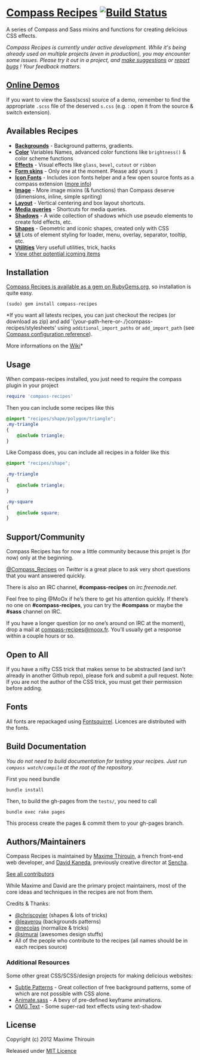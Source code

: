# [Compass Recipes](http://compass-recipes.moox.fr/) [![Build Status](https://secure.travis-ci.org/MoOx/compass-recipes.png)](http://travis-ci.org/MoOx/compass-recipes)

A series of Compass and Sass mixins and functions for creating delicious CSS effects.

_Compass Recipes is currently under active development. While it's being already used on multiple projects (even in production), you may encounter some issues. Please try it out in a project, and [make suggestions](https://github.com/MoOx/compass-recipes/issues/new) or [report bugs](https://github.com/MoOx/compass-recipes/issues) ! Your feedback matters._

## [Online Demos](http://compass-recipes.moox.fr/tests/recipes/)

If you want to view the Sass(scss) source of a demo, remember to find the appropriate `.scss` file of the deserved `s.css` (e.g. : open it from the source & switch extension).

## Availables Recipes

* **[Backgrounds](http://compass-recipes.moox.fr/tests/recipes/background/)** - Background patterns, gradients.
* **[Color](http://compass-recipes.moox.fr/tests/recipes/color/)** Variables Names, advanced color functions like `brightness()` & color scheme functions
* **[Effects](http://compass-recipes.moox.fr/tests/recipes/effect/)** - Visual effects like `glass`, `bevel`, `cutout` or `ribbon`
* **[Form skins](http://compass-recipes.moox.fr/tests/recipes/form/skin/)** - Only one at the moment. Please add yours :)
* **[Icon Fonts](http://compass-recipes.moox.fr/tests/recipes/icon-font/)** - Includes icon fonts helper and a few open source fonts as a compass extension ([more info](https://github.com/MoOx/compass-recipes/blob/master/templates/icon-fonts/README.md))
* **[Image](http://compass-recipes.moox.fr/tests/recipes/image/)** - More image mixins (& functions) than Compass deserve (dimensions, inline, simple spriting)
* **[Layout](http://compass-recipes.moox.fr/tests/recipes/layout/)** - Vertical centering and box layout shortcuts.
* **[Media queries](http://compass-recipes.moox.fr/tests/recipes/media-queries/)** - Shortcuts for media queries.
* **[Shadows](http://compass-recipes.moox.fr/tests/recipes/shadow/)** - A wide collection of shadows which use pseudo elements to create fold effects, etc.
* **[Shapes](http://compass-recipes.moox.fr/tests/recipes/shape/)** - Geometric and iconic shapes, created only with CSS
* **[UI](http://compass-recipes.moox.fr/tests/recipes/ui/)** Lots of element styling for loader, menu, overlay, separator, tooltip, etc.
* **[Utilities](http://compass-recipes.moox.fr/tests/recipes/utilities/)** Very usefull utilities, trick, hacks
* [View other potential icoming items](https://github.com/MoOx/compass-recipes/issues?labels=enhancement%2Cfeature)

## Installation

[Compass Recipes is available as a gem on RubyGems.org](https://rubygems.org/gems/compass-recipes), so installation is quite easy.

```shell
(sudo) gem install compass-recipes
```

*If you want all latests recipes, you can just checkout the recipes (or download as zip) and add '{your-path-here-or-./}compass-recipes/stylesheets' using `additional_import_paths` or `add_import_path` (see [Compass configuration reference](http://compass-style.org/help/tutorials/configuration-reference/)).

More informations on the [Wiki](https://github.com/MoOx/compass-recipes/wiki)*


## Usage

When compass-recipes installed, you just need to require the compass plugin in your project

```ruby
require 'compass-recipes'
```

Then you can include some recipes like this

```scss
@import "recipes/shape/polygon/triangle";
.my-triangle
{
    @include triangle;
}
```

Like Compass does, you can include all recipes in a folder like this

```scss
@import "recipes/shape";

.my-triangle
{
    @include triangle;
}

.my-square
{
    @include square;
}
```

## Support/Community

Compass Recipes has for now a little community because this projet is (for now) only at the beginning.

[@Compass_Recipes](https://twitter.com/#!/Compass_Recipes) on _Twitter_ is a great place to ask very short questions that you want answered quickly.

There is also an IRC channel, **#compass-recipes** on _irc.freenode.net_.

Feel free to ping @MoOx if he’s there to get his attention quickly. If there’s no one on **#compass-recipes**, you can try the **#compass** or maybe the **#sass** channel on IRC.

If you have a longer question (or no one’s around on IRC at the moment), drop a mail at [compass-recipes@moox.fr](mailto:compass-recipes@moox.fr). You’ll usually get a response within a couple hours or so.

## Open to All

If you have a nifty CSS trick that makes sense to be abstracted (and isn't already in another Github repo), please fork and submit a pull request. Note: If you are not the author of the CSS trick, you must get their permission before adding.

## Fonts

All fonts are repackaged using [Fontsquirrel](http://www.fontsquirrel.com/fontface/generator).
Licences are distributed with the fonts.

## Build Documentation

*You do not need to build documentation for testing your recipes.*
*Just run `compass watch/compile` at the root of the repository.*

First you need bundle

```bundle install```

Then, to build the gh-pages from the `tests/`, you need to call

```bundle exec rake pages```

This process create the pages & commit them to your gh-pages branch.

## Authors/Maintainers

Compass Recipes is maintained by [Maxime Thirouin](http://moox.fr), a french front-end web developer, and [David Kaneda](http://www.davidkaneda.com), previously creative director at [Sencha](http://www.sencha.com).

[See all contributors](https://github.com/MoOx/compass-recipes/graphs/contributors)

While Maxime and David are the primary project maintainers, most of the core ideas and techniques in the recipes are not from them.

Credits & Thanks:

* [@chriscoyier](https://github.com/chriscoyier) (shapes & lots of tricks)
* [@leaverou](https://github.com/leaverou) (backgrounds patterns)
* [@necolas](https://github.com/necolas) (normalize & tricks)
* [@simurai](https://github.com/simurai) (awesomes design stuffs)
* All of the people who contribute to the recipes (all names should be in each recipes source)

### Additional Resources

Some other great CSS/SCSS/design projects for making delicious websites:

* [Subtle Patterns](http://subtlepatterns.com/) - Great collection of free background patterns, some of which are not possible with CSS alone.
* [Animate.sass](https://github.com/adamstac/animate.sass) - A bevy of pre-defined keyframe animations.
* [OMG Text](http://jaredhardy.com/omg-text/) - Some super-rad text effects using text-shadow


## License

Copyright (c) 2012 Maxime Thirouin

Released under [MIT Licence](http://moox.mit-license.org/)
